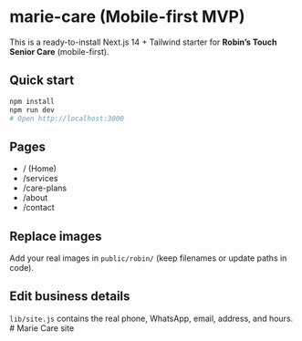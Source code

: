 # marie-care (Mobile-first MVP)

This is a ready-to-install Next.js 14 + Tailwind starter for **Robin’s Touch Senior Care** (mobile-first).

## Quick start
```bash
npm install
npm run dev
# Open http://localhost:3000
```

## Pages
- / (Home)
- /services
- /care-plans
- /about
- /contact

## Replace images
Add your real images in `public/robin/` (keep filenames or update paths in code).

## Edit business details
`lib/site.js` contains the real phone, WhatsApp, email, address, and hours.
#   M a r i e   C a r e   s i t e  
 